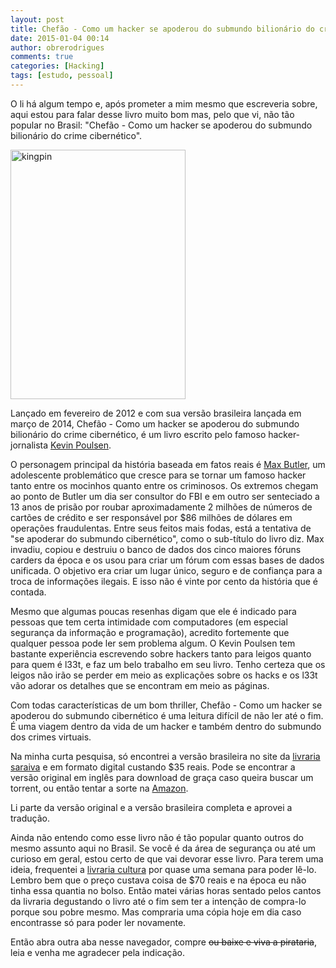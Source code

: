 ```yaml
---
layout: post
title: Chefão - Como um hacker se apoderou do submundo bilionário do crime cibernético (Livros que eu mandaria você ler #2)
date: 2015-01-04 00:14
author: obrerodrigues
comments: true
categories: [Hacking]
tags: [estudo, pessoal]
---
```

O li há algum tempo e, após prometer a mim mesmo que escreveria sobre, aqui estou para falar desse livro muito bom mas, pelo que vi, não tão popular no Brasil: "Chefão - Como um hacker se apoderou do submundo bilionário do crime cibernético".

<a href="https://brenn0.files.wordpress.com/2015/01/kingpin.jpg"><img class="  wp-image-1059" src="https://brenn0.files.wordpress.com/2015/01/kingpin.jpg?w=207" alt="kingpin" width="280" height="399" /></a>

Lançado em fevereiro de 2012 e com sua versão brasileira lançada em março de 2014, Chefão - Como um hacker se apoderou do submundo bilionário do crime cibernético, é um livro escrito pelo famoso hacker-jornalista <a href="http://www.terra.com.br/noticias/tecnologia/infograficos/hackers/hackers-09.htm" target="_blank">Kevin Poulsen</a>.

<!--more-->

O personagem principal da história baseada em fatos reais é <a href="https://en.wikipedia.org/wiki/Max_Butler" target="_blank">Max Butler</a>, um adolescente problemático que cresce para se tornar um famoso hacker tanto entre os mocinhos quanto entre os criminosos. Os extremos chegam ao ponto de Butler um dia ser consultor do FBI e em outro ser senteciado a 13 anos de prisão por roubar aproximadamente 2 milhões de números de cartões de crédito e ser responsável por $86 milhões de dólares em operações fraudulentas. Entre seus feitos mais fodas, está a tentativa de "se apoderar do submundo cibernético", como o sub-título do livro diz. Max invadiu, copiou e destruiu o banco de dados dos cinco maiores fóruns carders da época e os usou para criar um fórum com essas bases de dados unificada. O objetivo era criar um lugar único, seguro e de confiança para a troca de informações ilegais. E isso não é vinte por cento da história que é contada.

Mesmo que algumas poucas resenhas digam que ele é indicado para pessoas que tem certa intimidade com computadores (em especial segurança da informação e programação), acredito fortemente que qualquer pessoa pode ler sem problema algum. O Kevin Poulsen tem bastante experiência escrevendo sobre hackers tanto para leigos quanto para quem é l33t, e faz um belo trabalho em seu livro. Tenho certeza que os leigos não irão se perder em meio as explicações sobre os hacks e os l33t vão adorar os detalhes que se encontram em meio as páginas.

Com todas características de um bom thriller, Chefão - Como um hacker se apoderou do submundo cibernético é uma leitura difícil de não ler até o fim. É uma viagem dentro da vida de um hacker e também dentro do submundo dos crimes virtuais.

Na minha curta pesquisa, só encontrei a versão brasileira no site da <a href="http://www.saraiva.com.br/chefao-como-um-hacker-se-apoderou-do-submundo-bilionario-do-crime-cibernetico-7298430.html" target="_blank">livraria saraiva</a> e em formato digital custando $35 reais. Pode se encontrar a versão original em inglês para download de graça caso queira buscar um torrent, ou então tentar a sorte na <a href="http://www.amazon.com/Kingpin-Hacker-Billion-Dollar-Cybercrime-Underground/dp/0307588696" target="_blank">Amazon</a>.

Li parte da versão original e a versão brasileira completa e aprovei a tradução.

Ainda não entendo como esse livro não é tão popular quanto outros do mesmo assunto aqui no Brasil. Se você é da área de segurança ou até um curioso em geral, estou certo de que vai devorar esse livro. Para terem uma ideia, frequentei a <a href="http://www.livrariacultura.com.br/" target="_blank">livraria cultura</a> por quase uma semana para poder lê-lo. Lembro bem que o preço custava coisa de $70 reais e na época eu não tinha essa quantia no bolso. Então matei várias horas sentado pelos cantos da livraria degustando o livro até o fim sem ter a intenção de compra-lo porque sou pobre mesmo. Mas compraria uma cópia hoje em dia caso encontrasse só para poder ler novamente.

Então abra outra aba nesse navegador, compre <del>ou baixe e viva a pirataria</del>, leia e venha me agradecer pela indicação.
